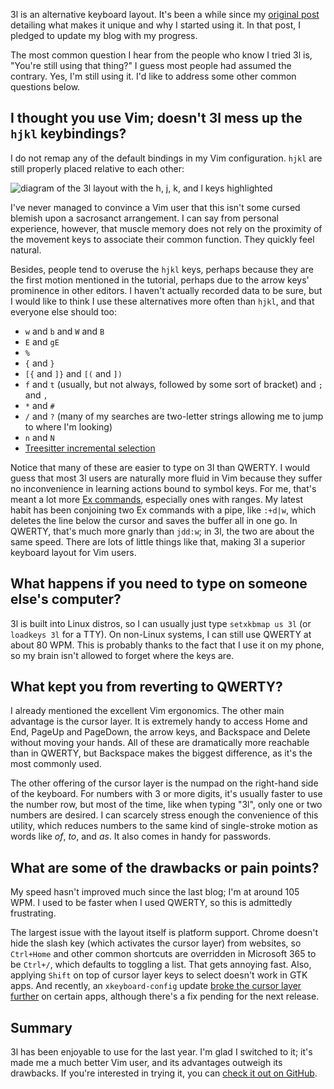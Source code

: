 3l is an alternative keyboard layout. It's been a while since my [original
post](/blog/learning-3l) detailing what makes it unique and why I started using
it. In that post, I pledged to update my blog with my progress.

The most common question I hear from the people who know I tried 3l is, "You're
still using that thing?" I guess most people had assumed the contrary. Yes, I'm
still using it. I'd like to address some other common questions below.

## I thought you use Vim; doesn't 3l mess up the `hjkl` keybindings?

I do not remap any of the default bindings in my Vim configuration. `hjkl` are
still properly placed relative to each other:

![diagram of the 3l layout with the h, j, k, and l keys highlighted](3l_with_hjkl_highlighted.png)

I've never managed to convince a Vim user that this isn't some cursed blemish
upon a sacrosanct arrangement. I can say from personal experience, however,
that muscle memory does not rely on the proximity of the movement keys to
associate their common function. They quickly feel natural.

Besides, people tend to overuse the `hjkl` keys, perhaps because they are the
first motion mentioned in the tutorial, perhaps due to the arrow keys'
prominence in other editors. I haven't actually recorded data to be sure, but I
would like to think I use these alternatives more often than `hjkl`, and that
everyone else should too:

* `w` and `b` and `W` and `B`
* `E` and `gE`
* `%`
* `{` and `}`
* `[{` and `]}` and `[(` and `])`
* `f` and `t` (usually, but not always, followed by some sort of bracket) and
`;` and `,`
* `*` and `#`
* `/` and `?` (many of my searches are two-letter strings allowing me to jump
to where I'm looking)
* `n` and `N`
* [Treesitter incremental selection](https://github.com/nvim-treesitter/nvim-treesitter?tab=readme-ov-file#incremental-selection)

Notice that many of these are easier to type on 3l than QWERTY. I would guess
that most 3l users are naturally more fluid in Vim because they suffer no
inconvenience in learning actions bound to symbol keys. For me, that's meant a
lot more [Ex commands](/blog/three-snazzy-vim-commands), especially ones with
ranges. My latest habit has been conjoining two Ex commands with a pipe, like
`:+d|w`, which deletes the line below the cursor and saves the buffer all in
one go. In QWERTY, that's much more gnarly than `jdd:w`; in 3l, the two are
about the same speed. There are lots of little things like that, making 3l a
superior keyboard layout for Vim users.

## What happens if you need to type on someone else's computer?

3l is built into Linux distros, so I can usually just type `setxkbmap us 3l`
(or `loadkeys 3l` for a TTY). On non-Linux systems, I can still use QWERTY at
about 80&nbsp;WPM. This is probably thanks to the fact that I use it on my
phone, so my brain isn't allowed to forget where the keys are.

## What kept you from reverting to QWERTY?

I already mentioned the excellent Vim ergonomics. The other main advantage is
the cursor layer. It is extremely handy to access Home and End, PageUp and
PageDown, the arrow keys, and Backspace and Delete without moving your hands.
All of these are dramatically more reachable than in QWERTY, but Backspace
makes the biggest difference, as it's the most commonly used.

The other offering of the cursor layer is the numpad on the right-hand side of
the keyboard. For numbers with 3 or more digits, it's usually faster to use the
number row, but most of the time, like when typing "3l", only one or two
numbers are desired. I can scarcely stress enough the convenience of this
utility, which reduces numbers to the same kind of single-stroke motion as
words like *of*, *to*, and *as*. It also comes in handy for passwords.

## What are some of the drawbacks or pain points?

My speed hasn't improved much since the last blog; I'm at around 105 WPM. I
used to be faster when I used QWERTY, so this is admittedly frustrating.

The largest issue with the layout itself is platform support. Chrome doesn't
hide the slash key (which activates the cursor layer) from websites, so
`Ctrl+Home` and other common shortcuts are overridden in Microsoft&nbsp;365 to
be `Ctrl+/`, which defaults to toggling a list. That gets annoying fast. Also,
applying `Shift` on top of cursor layer keys to select doesn't work in GTK
apps. And recently, an `xkeyboard-config` update [broke the cursor layer
further](https://gitlab.freedesktop.org/xkeyboard-config/xkeyboard-config/-/issues/500)
on certain apps, although there's a fix pending for the next release.

## Summary

3l has been enjoyable to use for the last year. I'm glad I switched to it; it's
made me a much better Vim user, and its advantages outweigh its drawbacks. If
you're interested in trying it, you can [check it out on
GitHub](https://github.com/jackrosenthal/threelayout).
